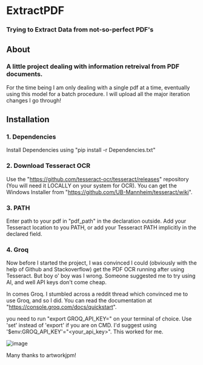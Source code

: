 # ExtractPDF
### Trying to Extract Data from not-so-perfect PDF's

## About
### A little project dealing with information retreival from PDF documents.
For the time being I am only dealing with a single pdf at a time, eventually using this model for a batch procedure. I will upload all the major iteration changes I go through!

## Installation 
### 1. Dependencies
Install Dependencies using "pip install -r Dependencies.txt"

### 2. Download Tesseract OCR 
Use the "https://github.com/tesseract-ocr/tesseract/releases" repository (You will need it LOCALLY on your system for OCR).
You can get the Windows Installer from "https://github.com/UB-Mannheim/tesseract/wiki".

### 3. PATH
Enter path to your pdf in "pdf_path" in the declaration outside.
Add your Tesseract location to you PATH, or add your Tesseract PATH implicitly in the declared field.

### 4. Groq
Now before I started the project, I was convinced I could (obviously with the help of Github and Stackoverflow) get the PDF OCR running after using Tesseract. 
But boy o' boy was I wrong. 
Someone suggested me to try using AI, and well API keys don't come cheap. 

In comes Groq. I stumbled across a reddit thread which convinced me to use Groq, and so I did. You can read the documentation at "https://console.groq.com/docs/quickstart".

you need to run "export GROQ_API_KEY=<your-api-key-here>" on your terminal of choice. Use 'set' instead of 'export' if you are on CMD. I'd suggest using '$env:GROQ_API_KEY'="<your_api_key>". This worked for me.

![image](https://github.com/user-attachments/assets/889e8a6c-f621-480f-8270-0157384a1af6)

Many thanks to artworkjpm!

